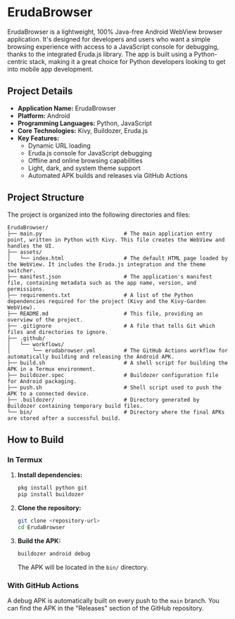 # ErudaBrowser

ErudaBrowser is a lightweight, 100% Java-free Android WebView browser application. It's designed for developers and users who want a simple browsing experience with access to a JavaScript console for debugging, thanks to the integrated Eruda.js library. The app is built using a Python-centric stack, making it a great choice for Python developers looking to get into mobile app development.

## Project Details

*   **Application Name:** ErudaBrowser
*   **Platform:** Android
*   **Programming Languages:** Python, JavaScript
*   **Core Technologies:** Kivy, Buildozer, Eruda.js
*   **Key Features:**
    *   Dynamic URL loading
    *   Eruda.js console for JavaScript debugging
    *   Offline and online browsing capabilities
    *   Light, dark, and system theme support
    *   Automated APK builds and releases via GitHub Actions

## Project Structure

The project is organized into the following directories and files:

```
ErudaBrowser/
├── main.py                          # The main application entry point, written in Python with Kivy. This file creates the WebView and handles the UI.
├── assets/
│   └── index.html                   # The default HTML page loaded by the WebView. It includes the Eruda.js integration and the theme switcher.
├── manifest.json                    # The application's manifest file, containing metadata such as the app name, version, and permissions.
├── requirements.txt                 # A list of the Python dependencies required for the project (Kivy and the Kivy-Garden WebView).
├── README.md                        # This file, providing an overview of the project.
├── .gitignore                       # A file that tells Git which files and directories to ignore.
├── .github/
│   └── workflows/
│       └── erudabrowser.yml         # The GitHub Actions workflow for automatically building and releasing the Android APK.
├── build.sh                         # A shell script for building the APK in a Termux environment.
├── buildozer.spec                   # Buildozer configuration file for Android packaging.
├── push.sh                          # Shell script used to push the APK to a connected device.
├── .buildozer/                      # Directory generated by Buildozer containing temporary build files.
└── bin/                             # Directory where the final APKs are stored after a successful build.
```

## How to Build

### In Termux

1.  **Install dependencies:**
    ```bash
    pkg install python git
    pip install buildozer
    ```
2.  **Clone the repository:**
    ```bash
    git clone <repository-url>
    cd ErudaBrowser
    ```
3.  **Build the APK:**
    ```bash
    buildozer android debug
    ```
    The APK will be located in the `bin/` directory.

### With GitHub Actions

A debug APK is automatically built on every push to the `main` branch. You can find the APK in the "Releases" section of the GitHub repository.